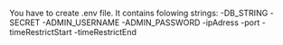 You have to create .env file. It contains folowing strings:
-DB_STRING
-SECRET
-ADMIN_USERNAME
-ADMIN_PASSWORD
-ipAdress
-port
-timeRestrictStart
-timeRestrictEnd
